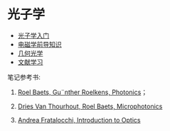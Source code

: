 # 光子学

* [光子学入门](introduction/introduction.md)
* [电磁学前导知识](review_em/review_em.md)
* [几何光学](imaging_theory/imaging_theory.md)
* [文献学习](literture_study/literture_study.md)

笔记参考书:
1. [Roel Baets, Gu¨nther Roelkens, Photonics](references/Photonics.pdf)；

2. [Dries Van Thourhout, Roel Baets, Microphotonics](references/Microphotonics.pdf)

3. [Andrea Fratalocchi, Introduction to Optics](https://primalight.org/ee231-optics/)
